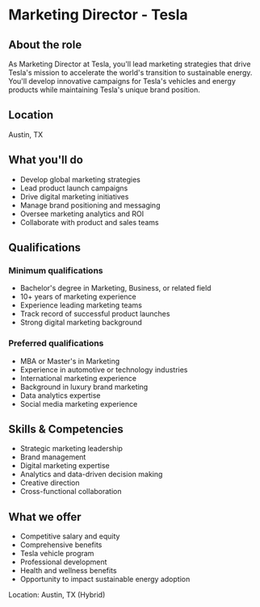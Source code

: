 # Marketing Director - Tesla

## About the role
As Marketing Director at Tesla, you'll lead marketing strategies that drive Tesla's mission to accelerate the world's transition to sustainable energy. You'll develop innovative campaigns for Tesla's vehicles and energy products while maintaining Tesla's unique brand position.

## Location
Austin, TX

## What you'll do
- Develop global marketing strategies
- Lead product launch campaigns
- Drive digital marketing initiatives
- Manage brand positioning and messaging
- Oversee marketing analytics and ROI
- Collaborate with product and sales teams

## Qualifications
### Minimum qualifications
- Bachelor's degree in Marketing, Business, or related field
- 10+ years of marketing experience
- Experience leading marketing teams
- Track record of successful product launches
- Strong digital marketing background

### Preferred qualifications
- MBA or Master's in Marketing
- Experience in automotive or technology industries
- International marketing experience
- Background in luxury brand marketing
- Data analytics expertise
- Social media marketing experience

## Skills & Competencies
- Strategic marketing leadership
- Brand management
- Digital marketing expertise
- Analytics and data-driven decision making
- Creative direction
- Cross-functional collaboration

## What we offer
- Competitive salary and equity
- Comprehensive benefits
- Tesla vehicle program
- Professional development
- Health and wellness benefits
- Opportunity to impact sustainable energy adoption

Location: Austin, TX (Hybrid)
